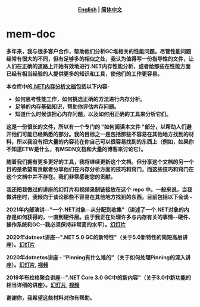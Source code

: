 <div align="center">
<strong><a href="README.md">English</a> | <a href="README.zh-CN.md">简体中文</a>
</div>

# mem-doc
多年来，我与很多客户合作，帮助他们分析GC堆相关的性能问题。尽管性能问题经常有很大的不同，但有足够多的相似之处，我认为值得写一份指导性的文件，让人们在正确的道路上开始有效地进行.NET内存性能分析，或者给那些在性能方面已经有相当经验的人提供更多的知识和工具，使他们的工作更容易。

本仓库中的[.NET内存分析文档](./doc/.NETMemoryPerformanceAnalysis.zh-CN.md)包括以下内容-

+ 如何思考性能工作，如何挑选正确的方法进行内存分析。
+ 足够的内存基础知识，帮助你评估内存问题。
+ 知道什么时候该担心内存问题，以及如何用正确的工具来分析它们。

这是一份很长的文件，所以有一个专门的 "如何阅读本文件 "部分，以帮助人们避开他们可能已经熟悉的部分。我的目标之一是包括那些不容易在其他地方找到的材料，所以我没有把大量的内容花在你自己可以很容易找到的东西上（例如，如果你不知道ETW是什么，有MSDN文档和大量的博客来讨论它）。

随着我们拥有更多更好的工具，我将继续更新这个文档。但分享这个文档的另一个目的是希望有贡献者分享他们在内存分析方面的技巧和窍门，而这些技巧和窍门在这个文档中并不存在。我们非常感谢您的贡献。

我还把我做过的讲座的幻灯片和视频录制链接放在这个 repo 中。一般来说，当我做讲座时，我倾向于谈论那些不容易在其他地方找到的东西。目前包括以下会谈 -

2021年内部演讲--"一个.NET对象--从分配到收集"（讲述了一个.NET对象的内存是如何获得的，一直到硬件层。由于我正在处理许多与内存有关的事情--硬件、操作系统和GC--我必须保持非常高的水平）。[幻灯片](./presentation/ObjectJourney.pptx)

2020年dotnext讲座--".NET 5.0 GC的新特性"（关于5.0新特性的简短高层讲座）。[幻灯片](./presentation/dotnext2020-new-in-5-GC.pptx)

2020年dotnetos讲座 - "Pinning有什么难的"（关于如何处理Pinning的深入讲座）。[幻灯片](./presentation/dotnetos2020-Pinning.pptx), [视频](https://www.youtube.com/watch?v=troNdmHEu2g)

2019年布拉格聚会讲座--".NET Core 3.0 GC中的新内容"（关于3.0中新功能的相当详细的讲座）。[幻灯片](./presentation/PragueMeetup2019.pptx), [视频](https://www.youtube.com/watch?v=m4fddMZDceQ)

谢谢你，我希望这些材料对你有帮助。